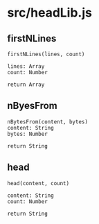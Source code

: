 # src/headLib.js

## firstNLines
  ```
  firstNLines(lines, count)

  lines: Array
  count: Number

  return Array
  ```
## nByesFrom

  ```
  nBytesFrom(content, bytes)
  content: String
  bytes: Number

  return String
  ```

## head

  ```
  head(content, count) 

  content: String
  count: Number

  return String
  ```
